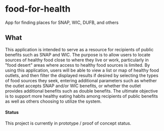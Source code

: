 # food-for-health
App for finding places for SNAP, WIC, DUFB, and others

## What
This application is intended to serve as a resource for recipients of public benefits such as SNAP and WIC. The purpose is to allow users to locate sources of healthy food close to where they live or work, particularly in "food desert" areas where access to healthy food sources is limited. By using this application, users will be able to view a list or map of healthy food outlets, and then filter the displayed results if desired by selecting the types of food sources they seek, entering additional parameters such as whether the outlet accepts SNAP and/or WIC benefits, or whether the outlet provides additional benefits such as double benefits.
The ultimate objective is to support more healthy eating habits among recipients of public benefits as well as others choosing to utilize the system.

#### Status
This project is currently in prototype / proof of concept status.

